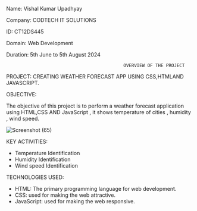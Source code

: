 Name: Vishal Kumar Upadhyay

Company: CODTECH IT SOLUTIONS

ID: CT12DS445

Domain: Web Development

Duration: 5th June to 5th August 2024

                                                OVERVIEW OF THE PROJECT

PROJECT: CREATING WEATHER FORECAST APP USING CSS,HTMLAND JAVASCRIPT.

OBJECTIVE:

The objective of this project is to perform a weather forecast application using HTML,CSS AND JavaScript , it shows temperature of cities , humidity , wind speed.


![Screenshot (65)](https://github.com/V1shalupadhyay/CODTECH-TASK1/assets/122432312/c8e1d419-4cb8-4097-9205-b28ab8eb8969)

KEY ACTIVITIES:

* Temperature Identification
* Humidity Identification
* Wind speed Identification

TECHNOLOGIES USED:
* HTML: The primary programming language for web development.
* CSS: used for making the web attractive.
* JavaScript: used for making the web responsive.
